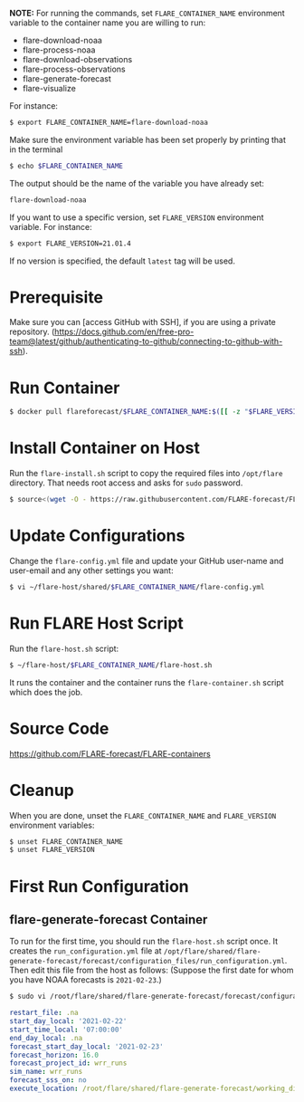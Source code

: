 **NOTE:** For running the commands, set `FLARE_CONTAINER_NAME` environment variable to the container name you are willing to run:
- flare-download-noaa
- flare-process-noaa
- flare-download-observations
- flare-process-observations
- flare-generate-forecast
- flare-visualize

For instance:

```bash
$ export FLARE_CONTAINER_NAME=flare-download-noaa
```

Make sure the environment variable has been set properly by printing that in the terminal

```bash
$ echo $FLARE_CONTAINER_NAME
```

The output should be the name of the variable you have already set:

```bash
flare-download-noaa
```

If you want to use a specific version, set `FLARE_VERSION` environment variable. For instance:

```bash
$ export FLARE_VERSION=21.01.4
```

If no version is specified, the default `latest` tag will be used.


# Prerequisite

Make sure you can [access GitHub with SSH], if you are using a private repository. (https://docs.github.com/en/free-pro-team@latest/github/authenticating-to-github/connecting-to-github-with-ssh).


# Run Container

```bash
$ docker pull flareforecast/$FLARE_CONTAINER_NAME:$([[ -z "$FLARE_VERSION" ]] && echo 'latest' || echo "$FLARE_VERSION")
```


# Install Container on Host

Run the `flare-install.sh` script to copy the required files into `/opt/flare` directory. That needs root access and asks for `sudo` password.

```bash
$ source<(wget -O - https://raw.githubusercontent.com/FLARE-forecast/FLARE-containers/$([[ -z "$FLARE_VERSION" ]] && echo 'latest' || echo "$FLARE_VERSION")/commons/flare-install.sh | /usr/bin/env bash -s $FLARE_CONTAINER_NAME $([[ -z "$FLARE_VERSION" ]] && echo 'latest' || echo "$FLARE_VERSION"))
```


# Update Configurations

Change the `flare-config.yml` file and update your GitHub user-name and user-email and any other settings you want:

```bash
$ vi ~/flare-host/shared/$FLARE_CONTAINER_NAME/flare-config.yml
```


# Run FLARE Host Script

Run the `flare-host.sh` script:

```bash
$ ~/flare-host/$FLARE_CONTAINER_NAME/flare-host.sh
```

It runs the container and the container runs the `flare-container.sh` script which does the job.


# Source Code

https://github.com/FLARE-forecast/FLARE-containers


# Cleanup

When you are done, unset the `FLARE_CONTAINER_NAME` and `FLARE_VERSION` environment variables:

```bash
$ unset FLARE_CONTAINER_NAME
$ unset FLARE_VERSION
```

# First Run Configuration

## flare-generate-forecast Container

To run for the first time, you should run the `flare-host.sh` script once. It creates the `run_configuration.yml` file at `/opt/flare/shared/flare-generate-forecast/forecast/configuration_files/run_configuration.yml`. Then edit this file from the host as follows: (Suppose the first date for whom you have NOAA forecasts is `2021-02-23`.)

```bash
$ sudo vi /root/flare/shared/flare-generate-forecast/forecast/configuration_files/run_configuration.yml
```

```yaml
restart_file: .na
start_day_local: '2021-02-22'
start_time_local: '07:00:00'
end_day_local: .na
forecast_start_day_local: '2021-02-23'
forecast_horizon: 16.0
forecast_project_id: wrr_runs
sim_name: wrr_runs
forecast_sss_on: no
execute_location: /root/flare/shared/flare-generate-forecast/working_directory
```